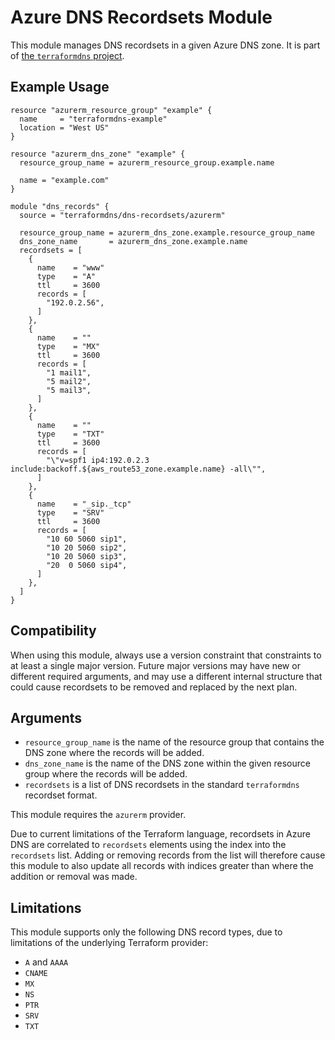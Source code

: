 # Azure DNS Recordsets Module

This module manages DNS recordsets in a given Azure DNS zone. It is part of
[the `terraformdns` project](https://terraformdns.github.io/).

## Example Usage

```hcl
resource "azurerm_resource_group" "example" {
  name     = "terraformdns-example"
  location = "West US"
}

resource "azurerm_dns_zone" "example" {
  resource_group_name = azurerm_resource_group.example.name

  name = "example.com"
}

module "dns_records" {
  source = "terraformdns/dns-recordsets/azurerm"

  resource_group_name = azurerm_dns_zone.example.resource_group_name
  dns_zone_name       = azurerm_dns_zone.example.name
  recordsets = [
    {
      name    = "www"
      type    = "A"
      ttl     = 3600
      records = [
        "192.0.2.56",
      ]
    },
    {
      name    = ""
      type    = "MX"
      ttl     = 3600
      records = [
        "1 mail1",
        "5 mail2",
        "5 mail3",
      ]
    },
    {
      name    = ""
      type    = "TXT"
      ttl     = 3600
      records = [
        "\"v=spf1 ip4:192.0.2.3 include:backoff.${aws_route53_zone.example.name} -all\"",
      ]
    },
    {
      name    = "_sip._tcp"
      type    = "SRV"
      ttl     = 3600
      records = [
        "10 60 5060 sip1",
        "10 20 5060 sip2",
        "10 20 5060 sip3",
        "20  0 5060 sip4",
      ]
    },
  ]
}
```

## Compatibility

When using this module, always use a version constraint that constraints to at
least a single major version. Future major versions may have new or different
required arguments, and may use a different internal structure that could
cause recordsets to be removed and replaced by the next plan.

## Arguments

- `resource_group_name` is the name of the resource group that contains the
  DNS zone where the records will be added.
- `dns_zone_name` is the name of the DNS zone within the given resource group
  where the records will be added.
- `recordsets` is a list of DNS recordsets in the standard `terraformdns`
  recordset format.

This module requires the `azurerm` provider.

Due to current limitations of the Terraform language, recordsets in Azure DNS
are correlated to `recordsets` elements using the index into the `recordsets`
list. Adding or removing records from the list will therefore cause this
module to also update all records with indices greater than where the
addition or removal was made.

## Limitations

This module supports only the following DNS record types, due to limitations
of the underlying Terraform provider:

- `A` and `AAAA`
- `CNAME`
- `MX`
- `NS`
- `PTR`
- `SRV`
- `TXT`
